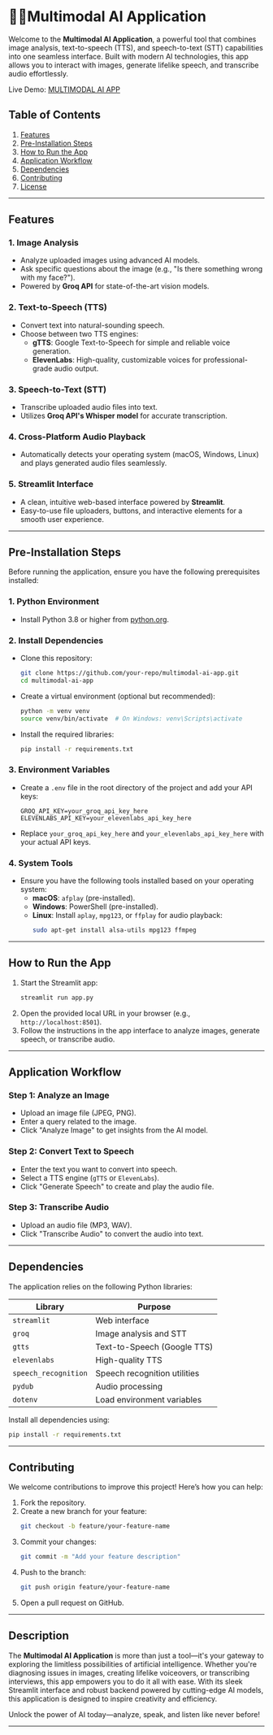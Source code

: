 # 🤖😎Multimodal AI Application

Welcome to the **Multimodal AI Application**, a powerful tool that combines image analysis, text-to-speech (TTS), and speech-to-text (STT) capabilities into one seamless interface. Built with modern AI technologies, this app allows you to interact with images, generate lifelike speech, and transcribe audio effortlessly.

Live Demo: [MULTIMODAL AI APP]([https://eaoe2mfwdquzatsmfcfyst.streamlit.app/])

## Table of Contents
1. [Features](#features)
2. [Pre-Installation Steps](#pre-installation-steps)
3. [How to Run the App](#how-to-run-the-app)
4. [Application Workflow](#application-workflow)
5. [Dependencies](#dependencies)
6. [Contributing](#contributing)
7. [License](#license)

---

## Features

### 1. **Image Analysis**
   - Analyze uploaded images using advanced AI models.
   - Ask specific questions about the image (e.g., "Is there something wrong with my face?").
   - Powered by **Groq API** for state-of-the-art vision models.

### 2. **Text-to-Speech (TTS)**
   - Convert text into natural-sounding speech.
   - Choose between two TTS engines:
     - **gTTS**: Google Text-to-Speech for simple and reliable voice generation.
     - **ElevenLabs**: High-quality, customizable voices for professional-grade audio output.

### 3. **Speech-to-Text (STT)**
   - Transcribe uploaded audio files into text.
   - Utilizes **Groq API's Whisper model** for accurate transcription.

### 4. **Cross-Platform Audio Playback**
   - Automatically detects your operating system (macOS, Windows, Linux) and plays generated audio files seamlessly.

### 5. **Streamlit Interface**
   - A clean, intuitive web-based interface powered by **Streamlit**.
   - Easy-to-use file uploaders, buttons, and interactive elements for a smooth user experience.

---

## Pre-Installation Steps

Before running the application, ensure you have the following prerequisites installed:

### 1. **Python Environment**
   - Install Python 3.8 or higher from [python.org](https://www.python.org/downloads/).

### 2. **Install Dependencies**
   - Clone this repository:
     ```bash
     git clone https://github.com/your-repo/multimodal-ai-app.git
     cd multimodal-ai-app
     ```
   - Create a virtual environment (optional but recommended):
     ```bash
     python -m venv venv
     source venv/bin/activate  # On Windows: venv\Scripts\activate
     ```
   - Install the required libraries:
     ```bash
     pip install -r requirements.txt
     ```

### 3. **Environment Variables**
   - Create a `.env` file in the root directory of the project and add your API keys:
     ```plaintext
     GROQ_API_KEY=your_groq_api_key_here
     ELEVENLABS_API_KEY=your_elevenlabs_api_key_here
     ```
   - Replace `your_groq_api_key_here` and `your_elevenlabs_api_key_here` with your actual API keys.

### 4. **System Tools**
   - Ensure you have the following tools installed based on your operating system:
     - **macOS**: `afplay` (pre-installed).
     - **Windows**: PowerShell (pre-installed).
     - **Linux**: Install `aplay`, `mpg123`, or `ffplay` for audio playback:
       ```bash
       sudo apt-get install alsa-utils mpg123 ffmpeg
       ```

---

## How to Run the App

1. Start the Streamlit app:
   ```bash
   streamlit run app.py
   ```
2. Open the provided local URL in your browser (e.g., `http://localhost:8501`).
3. Follow the instructions in the app interface to analyze images, generate speech, or transcribe audio.

---

## Application Workflow

### Step 1: Analyze an Image
   - Upload an image file (JPEG, PNG).
   - Enter a query related to the image.
   - Click "Analyze Image" to get insights from the AI model.

### Step 2: Convert Text to Speech
   - Enter the text you want to convert into speech.
   - Select a TTS engine (`gTTS` or `ElevenLabs`).
   - Click "Generate Speech" to create and play the audio file.

### Step 3: Transcribe Audio
   - Upload an audio file (MP3, WAV).
   - Click "Transcribe Audio" to convert the audio into text.

---

## Dependencies

The application relies on the following Python libraries:

| Library          | Purpose                          |
|------------------|----------------------------------|
| `streamlit`      | Web interface                   |
| `groq`           | Image analysis and STT          |
| `gtts`           | Text-to-Speech (Google TTS)     |
| `elevenlabs`     | High-quality TTS                |
| `speech_recognition` | Speech recognition utilities |
| `pydub`          | Audio processing                |
| `dotenv`         | Load environment variables      |

Install all dependencies using:
```bash
pip install -r requirements.txt
```

---

## Contributing

We welcome contributions to improve this project! Here’s how you can help:
1. Fork the repository.
2. Create a new branch for your feature:
   ```bash
   git checkout -b feature/your-feature-name
   ```
3. Commit your changes:
   ```bash
   git commit -m "Add your feature description"
   ```
4. Push to the branch:
   ```bash
   git push origin feature/your-feature-name
   ```
5. Open a pull request on GitHub.

---


## Description

The **Multimodal AI Application** is more than just a tool—it's your gateway to exploring the limitless possibilities of artificial intelligence. Whether you're diagnosing issues in images, creating lifelike voiceovers, or transcribing interviews, this app empowers you to do it all with ease. With its sleek Streamlit interface and robust backend powered by cutting-edge AI models, this application is designed to inspire creativity and efficiency.

Unlock the power of AI today—analyze, speak, and listen like never before!

---
